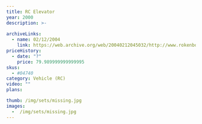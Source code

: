 ```yaml
---
title: RC Elevator
year: 2000
description: >-
  
archiveLinks:
  - name: 02/12/2004
    link: https://web.archive.org/web/20040212045032/http://www.rokenbok.com/catalog/pd_aa_elevator.html
priceHistory:
  - date: "?"
    price: 79.989999999999995
skus:
  - #04740
category: Vehicle (RC)
video: ""
plans:

thumb: /img/sets/missing.jpg
images:
  -  /img/sets/missing.jpg
---
```

